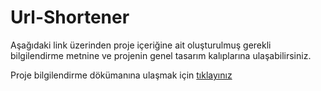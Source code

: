 # Url-Shortener

Aşağıdaki link üzerinden proje içeriğine ait oluşturulmuş gerekli bilgilendirme metnine ve projenin genel tasarım kalıplarına ulaşabilirsiniz.

Proje bilgilendirme dökümanına ulaşmak için [tıklayınız](https://drive.google.com/file/d/1tuhrDnDMFLDM6TaCzAY1tgIFdLJpKJzp/view?usp=share_link)
